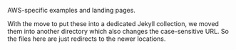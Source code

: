 AWS-specific examples and landing pages.

With the move to put these into a dedicated Jekyll collection,
we moved them into another directory which also changes the
case-sensitive URL. So the files here are just redirects
to the newer locations.
